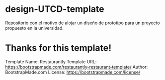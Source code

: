 # design-UTCD-template
Repositorio con el motivo de alojar un diseño de prototipo para un proyecto propuesto en la universidad.

# Thanks for this template!

Template Name: Restaurantly
Template URL: https://bootstrapmade.com/restaurantly-restaurant-template/
Author: BootstrapMade.com
License: https://bootstrapmade.com/license/

